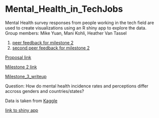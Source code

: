 # Mental_Health_in_TechJobs
Mental Health survey responses from people working in the tech field are used to create visualizations using an R shiny app to explore the data.
Group members: Mike Yuan, Mani Kohli, Heather Van Tassel

1) [peer feedback for milestone 2](https://github.com/UBC-MDS/us-police-shootings-analysis/issues/10)
2) [second peer feedback for milestone 2](https://github.com/UBC-MDS/americas-safest-cities/issues/9)

[Proposal link](https://github.com/UBC-MDS/Mental_Health_in_TechJobs/blob/master/Proposal.md)  
  
[Milestone 2 link](https://github.com/UBC-MDS/Mental_Health_in_TechJobs/blob/master/Milestone_2.md)

[Milestone_3_writeup](https://github.com/UBC-MDS/Mental_Health_in_TechJobs/blob/master/Milestone_3.md)

Question: How do mental health incidence rates and perceptions differ accross genders and countries/states?

Data is taken from [Kaggle](https://www.kaggle.com/osmi/mental-health-in-tech-survey)

[link to shiny app](https://mikeymice.shinyapps.io/mentalhealth/)

